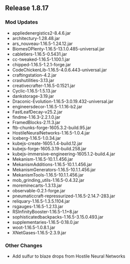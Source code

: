 ## Release 1.8.17

### Mod Updates
- appliedenergistics2-8.4.6.jar
- architectury-1.28.48.jar
- ars_nouveau-1.16.5-1.24.12.jar
- BiomesOPlenty-1.16.5-13.1.0.485-universal.jar
- cabletiers-1.16.5-0.5431.jar
- cc-tweaked-1.16.5-1.100.1.jar
- chipped-1.16.5-1.2.1-forge.jar
- CodeChickenLib-1.16.5-4.0.6.443-universal.jar
- craftingstation-4.2.jar
- crashutilities-3.13.jar
- creativecrafter-1.16.5-0.1521.jar
- Cyclic-1.16.5-1.5.13.jar
- dankstorage-3.19.jar
- Draconic-Evolution-1.16.5-3.0.19.432-universal.jar
- engineersdecor-1.16.5-1.1.16-b2.jar
- FastLeafDecay-v25.2.jar
- findme-1.16.3-2.2.1.0.jar
- FramedBlocks-2.11.3.jar
- ftb-chunks-forge-1605.3.2-build.95.jar
- HostileNeuralNetworks-1.16.5-1.0.4.jar
- Iceberg-1.16.5-1.0.34.jar
- kubejs-create-1605.1.4-build.12.jar
- kubejs-forge-1605.3.19-build.258.jar
- kubejs-immersive-engineering-1605.1.2-build.4.jar
- Mekanism-1.16.5-10.1.1.456.jar
- MekanismAdditions-1.16.5-10.1.1.456.jar
- MekanismGenerators-1.16.5-10.1.1.456.jar
- MekanismTools-1.16.5-10.1.1.456.jar
- mob_grinding_utils-1.16.5-0.4.32.jar
- moreminecarts-1.3.13.jar
- observable-0.2.1-forge.jar
- pneumaticcraft-repressurized-1.16.5-2.14.7-283.jar
- reliquary-1.16.5-1.3.5.1104.jar
- rsgauges-1.16.5-1.2.13.jar
- RSInfinityBooster-1.16.5-1.1+8.jar
- sophisticatedbackpacks-1.16.5-3.15.0.493.jar
- supplementaries-1.16.5-0.18.0.jar
- woot-1.16.5-1.0.8.1.jar
- XNetGases-1.16.5-2.3.9.jar
### Other Changes
- Add sulfur to blaze drops from Hostile Neural Networks
